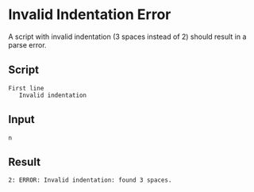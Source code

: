 # Invalid Indentation Error

A script with invalid indentation (3 spaces instead of 2) should result in a parse error.

## Script
```cuentitos
First line
   Invalid indentation
```

## Input
```input
n
```

## Result
```result
2: ERROR: Invalid indentation: found 3 spaces.
``` 